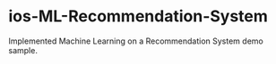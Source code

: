 # ios-ML-Recommendation-System
Implemented Machine Learning on a Recommendation System demo sample.
